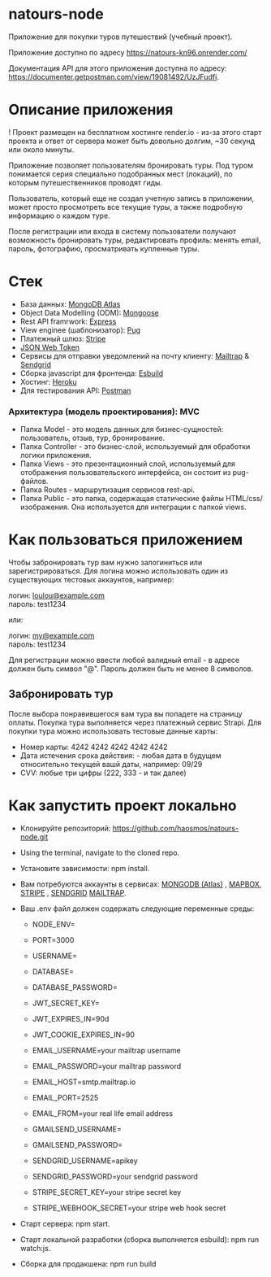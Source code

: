 # natours-node

Приложение для покупки туров путешествий (учебный проект).

Приложение доступно по адресу https://natours-kn96.onrender.com/

Документация API для этого приложения доступна по
адресу: https://documenter.getpostman.com/view/19081492/UzJFudfi.

# Описание приложения
! Проект размещен на бесплатном хостинге render.io - из-за этого старт проекта и 
ответ от сервера может быть довольно долгим, ~30 секунд или около минуты.

Приложение позволяет пользователям бронировать туры. Под туром понимается серия
специально подобранных мест (локаций), по которым путешественников проводят
гиды.

Пользователь, который еще не создал учетную запись в приложении, может просто
просмотреть все текущие туры, а также подробную информацию о каждом туре.

После регистрации или входа в систему пользователи получают возможность
бронировать туры, редактировать профиль: менять email, пароль, фотографию,
просматривать купленные туры.

# Стек

- База данных: [MongoDB Atlas](https://www.mongodb.com/cloud/atlas)
- Object Data Modelling (ODM): [Mongoose](https://mongoosejs.com/)
- Rest API framrwork: [Express](http://expressjs.com/)
- View enginee (шаблонизатор): [Pug](https://pugjs.org/api/getting-started.html)
- Платежный шлюз: [Stripe](https://stripe.com/)
- [JSON Web Token](https://jwt.io/)
- Сервисы для отправки уведомлений на почту
  клиенту: [Mailtrap](https://mailtrap.io/) & [Sendgrid](https://sendgrid.com/)
- Сборка javascript для фронтенда: [Esbuild](https://esbuild.github.io/)
- Хостинг: [Heroku](https://www.heroku.com/)
- Для тестирования API: [Postman](https://www.getpostman.com/)

### Архитектура (модель проектирования): MVC

- Папка Model - это модель данных для бизнес-сущностей: пользователь, отзыв,
  тур, бронирование.
- Папка Controller - это бизнес-слой, используемый для обработки логики
  приложения.
- Папка Views - это презентационный слой, используемый для отображения
  пользовательского интерфейса, он состоит из pug-файлов.
- Папка Routes - маршрутизация сервисов rest-api.
- Папка Public - это папка, содержащая статические файлы HTML/css/изображения.
  Она используется для интеграции с папкой views.

# Как пользоваться приложением

Чтобы забронировать тур вам нужно залогиниться или зарегистрироваться. Для
логина можно использовать один из существующих тестовых аккаунтов, например:

логин: loulou@example.com\
пароль: test1234

или:

логин: my@example.com\
пароль: test1234

Для регистрации можно ввести любой валидный email - в адресе должен быть
символ "@". Пароль должен быть не менее 8 символов.

## Забронировать тур

После выбора понравившегося вам тура вы попадете на страницу оплаты. Покупка
тура выполняется через платежный сервис Strapi.
Для покупки тура можно использовать тестовые данные карты:

- Номер карты: 4242 4242 4242 4242 4242
- Дата истечения срока действия: - любая дата в будущем относительно текущей
  вашй даты, например: 09/29
- CVV: любые три цифры (222, 333 - и так далее)

# Как запустить проект локально

* Клонируйте репозиторий: https://github.com/haosmos/natours-node.git
* Using the terminal, navigate to the cloned repo.
* Установите зависимости: npm install.
* Вам потребуются аккаунты в
  сервисах: [MONGODB (Atlas)](https://www.mongodb.com/atlas)
  , [MAPBOX](https://www.mapbox.com/), [STRIPE](https://stripe.com/en-fi)
  , [SENDGRID](https://sendgrid.com/) [MAILTRAP](https://mailtrap.io/).
* Ваш .env файл должен содержать следующие переменные среды:
  * NODE_ENV=
  * PORT=3000
  
  * USERNAME=
  * DATABASE=
  * DATABASE_PASSWORD=
  * JWT_SECRET_KEY=
  * JWT_EXPIRES_IN=90d
  * JWT_COOKIE_EXPIRES_IN=90
  
  * EMAIL_USERNAME=your mailtrap username
  * EMAIL_PASSWORD=your mailtrap password
  * EMAIL_HOST=smtp.mailtrap.io
  * EMAIL_PORT=2525
  * EMAIL_FROM=your real life email address
  * GMAILSEND_USERNAME=
  * GMAILSEND_PASSWORD=
  
  * SENDGRID_USERNAME=apikey
  * SENDGRID_PASSWORD=your sendgrid password
  
  * STRIPE_SECRET_KEY=your stripe secret key
  * STRIPE_WEBHOOK_SECRET=your stripe web hook secret

* Старт сервера: npm start.
* Старт локальной разработки (сборка выполняется esbuild): npm run watch:js.
* Сборка для продакшена: npm run build
